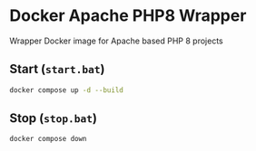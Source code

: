 # Docker Apache PHP8 Wrapper
Wrapper Docker image for Apache based PHP 8 projects

## Start (`start.bat`)
```sh
docker compose up -d --build
```

## Stop (`stop.bat`)
```sh
docker compose down
```